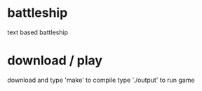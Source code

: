 # battleship
text based battleship

# download / play
download and type 'make' to compile
type './output' to run game
